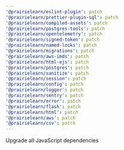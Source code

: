 ```yaml
---
'@prairielearn/eslint-plugin': patch
'@prairielearn/prettier-plugin-sql': patch
'@prairielearn/compiled-assets': patch
'@prairielearn/postgres-tools': patch
'@prairielearn/opentelemetry': patch
'@prairielearn/signed-token': patch
'@prairielearn/named-locks': patch
'@prairielearn/migrations': patch
'@prairielearn/aws-imds': patch
'@prairielearn/html-ejs': patch
'@prairielearn/postgres': patch
'@prairielearn/sanitize': patch
'@prairielearn/session': patch
'@prairielearn/config': patch
'@prairielearn/logger': patch
'@prairielearn/sentry': patch
'@prairielearn/error': patch
'@prairielearn/flash': patch
'@prairielearn/html': patch
'@prairielearn/aws': patch
'@prairielearn/csv': patch
---
```


Upgrade all JavaScript dependencies
